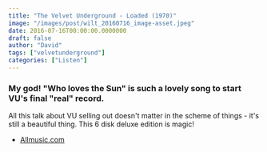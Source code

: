 ```yaml
---
title: "The Velvet Underground - Loaded (1970)"
image: "/images/post/wilt_20160716_image-asset.jpeg"
date: 2016-07-16T00:00:00.0000000
draft: false
author: "David"
tags: ["velvetunderground"]
categories: ["Listen"]
---
```

### My god! "Who loves the Sun" is such a lovely song to start VU's final "real" record.

 All this talk about VU selling out doesn't matter in the scheme of things - it's still a beautiful thing. This 6 disk deluxe edition is magic! 

-  [Allmusic.com](http://www.allmusic.com/album/loaded-mw0000196213)